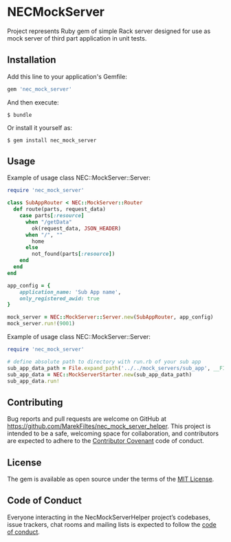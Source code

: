 # NECMockServer

Project represents Ruby gem of simple Rack server designed for use as mock server of third part application in unit tests.

## Installation

Add this line to your application's Gemfile:

```ruby
gem 'nec_mock_server'
```

And then execute:

    $ bundle

Or install it yourself as:

    $ gem install nec_mock_server

## Usage

Example of usage class NEC::MockServer::Server:

```ruby
require 'nec_mock_server'

class SubAppRouter < NEC::MockServer::Router
  def route(parts, request_data)
    case parts[:resource]
      when "/getData"
        ok(request_data, JSON_HEADER)
      when "/", ""
        home
      else
        not_found(parts[:resource])
    end
  end
end

app_config = {
    application_name: 'Sub App name',
    only_registered_awid: true
}

mock_server = NEC::MockServer::Server.new(SubAppRouter, app_config)
mock_server.run!(9001)
```

Example of usage class NEC::MockServer::Server:

```ruby
require 'nec_mock_server'

# define absolute path to directory with run.rb of your sub app
sub_app_data_path = File.expand_path('../../mock_servers/sub_app', __FILE__)
sub_app_data = NEC::MockServerStarter.new(sub_app_data_path)
sub_app_data.run!
```

## Contributing

Bug reports and pull requests are welcome on GitHub at https://github.com/MarekFiltes/nec_mock_server_helper. This project is intended to be a safe, welcoming space for collaboration, and contributors are expected to adhere to the [Contributor Covenant](http://contributor-covenant.org) code of conduct.

## License

The gem is available as open source under the terms of the [MIT License](http://opensource.org/licenses/MIT).

## Code of Conduct

Everyone interacting in the NecMockServerHelper project’s codebases, issue trackers, chat rooms and mailing lists is expected to follow the [code of conduct](https://github.com/[USERNAME]/nec_mock_server_helper/blob/master/CODE_OF_CONDUCT.md).
